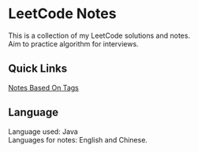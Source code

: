 # LeetCode Notes

This is a collection of my LeetCode solutions and notes.   
Aim to practice algorithm for interviews.   

## Quick Links
[Notes Based On Tags](NotesBasedOnTags)

## Language
Language used: Java   
Languages for notes: English and Chinese.  
